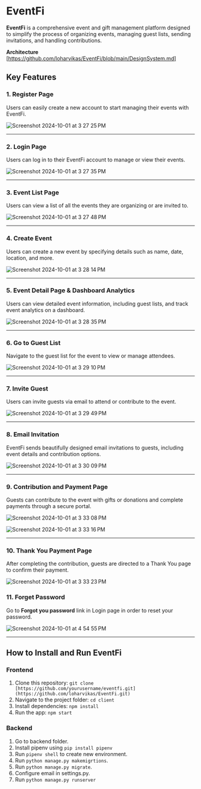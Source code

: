 # EventFi

**EventFi** is a comprehensive event and gift management platform designed to simplify the process of organizing events, managing guest lists, sending invitations, and handling contributions.

**Architecture** [https://github.com/loharvikas/EventFi/blob/main/DesignSystem.md]
## Key Features

### 1. Register Page
Users can easily create a new account to start managing their events with EventFi.

![Screenshot 2024-10-01 at 3 27 25 PM](https://github.com/user-attachments/assets/49caac06-1ea4-4525-b01a-2d6af0ab7c72)


---

### 2. Login Page
Users can log in to their EventFi account to manage or view their events.

![Screenshot 2024-10-01 at 3 27 35 PM](https://github.com/user-attachments/assets/5e8e7414-9e24-4682-89c5-333e0769c510)


---

### 3. Event List Page
Users can view a list of all the events they are organizing or are invited to.

![Screenshot 2024-10-01 at 3 27 48 PM](https://github.com/user-attachments/assets/9b1c2aab-67fc-4dd9-945d-96024c9d2cac)


---

### 4. Create Event
Users can create a new event by specifying details such as name, date, location, and more.

![Screenshot 2024-10-01 at 3 28 14 PM](https://github.com/user-attachments/assets/eeb3cfa7-140d-40a9-8999-12741973525f)


---

### 5. Event Detail Page & Dashboard Analytics
Users can view detailed event information, including guest lists, and track event analytics on a dashboard.

![Screenshot 2024-10-01 at 3 28 35 PM](https://github.com/user-attachments/assets/2926cfcb-41fe-45a8-8e4f-5dd8847aa6e5)


---

### 6. Go to Guest List
Navigate to the guest list for the event to view or manage attendees.

![Screenshot 2024-10-01 at 3 29 10 PM](https://github.com/user-attachments/assets/bbeff39d-f462-4435-be22-0e9cbdbfe819)


---

### 7. Invite Guest
Users can invite guests via email to attend or contribute to the event.

![Screenshot 2024-10-01 at 3 29 49 PM](https://github.com/user-attachments/assets/95a02afe-cddb-45b3-a565-3277cca8784a)


---

### 8. Email Invitation
EventFi sends beautifully designed email invitations to guests, including event details and contribution options.

![Screenshot 2024-10-01 at 3 30 09 PM](https://github.com/user-attachments/assets/3313406c-d0c7-4225-85af-72845e0ca2bd)


---

### 9. Contribution and Payment Page
Guests can contribute to the event with gifts or donations and complete payments through a secure portal.

![Screenshot 2024-10-01 at 3 33 08 PM](https://github.com/user-attachments/assets/b92c9a22-17ad-41c9-9828-f7a60c9d5505)

![Screenshot 2024-10-01 at 3 33 16 PM](https://github.com/user-attachments/assets/46fe13f0-2f8c-4dfb-97be-4d9a9a6c0858)

---

### 10. Thank You Payment Page
After completing the contribution, guests are directed to a Thank You page to confirm their payment.

![Screenshot 2024-10-01 at 3 33 23 PM](https://github.com/user-attachments/assets/dfbea00a-8a88-4c40-9edc-fcc07b5945aa)

### 11. Forget Password
Go to **Forgot you password** link in Login page in order to reset your password.

![Screenshot 2024-10-01 at 4 54 55 PM](https://github.com/user-attachments/assets/327871b4-d1e1-49c8-bf45-670827b173cd)



---

## How to Install and Run EventFi

### Frontend
1. Clone this repository: `git clone [https://github.com/yourusername/eventfi.git](https://github.com/loharvikas/EventFi.git)`
2. Navigate to the project folder: `cd client`
3. Install dependencies: `npm install`
4. Run the app: `npm start`

### Backend
1. Go to backend folder.
2. Install pipenv using `pip install pipenv`
3. Run `pipenv shell` to create new environment.
4. Run `python manage.py makemigrtions`.
5. Run `python manage.py migrate`.
6. Configure email in settings.py.
7. Run `python manage.py runserver`





